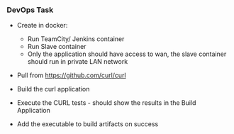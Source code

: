 ### DevOps Task
- Create in docker:
    - Run TeamCity/ Jenkins container
    - Run Slave container
    - Only the application should have access to wan, the slave container should run in private LAN network
 
 
- Pull from https://github.com/curl/curl
- Build the curl application
- Execute the CURL tests - should show the results in the Build Application
- Add the executable to build artifacts on success
